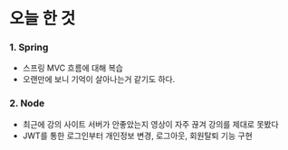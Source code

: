 # 오늘 한 것
### 1. Spring
- 스프링 MVC 흐름에 대해 복습
- 오랜만에 보니 기억이 살아나는거 같기도 하다.

### 2. Node
- 최근에 강의 사이트 서버가 안좋았는지 영상이 자주 끊겨 강의를 제대로 못봤다
- JWT를 통한 로그인부터 개인정보 변경, 로그아웃, 회원탈퇴 기능 구현
